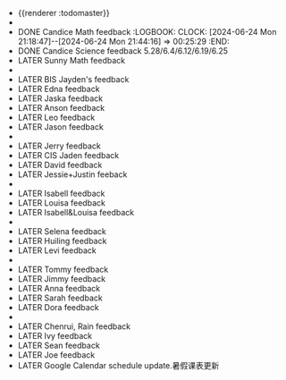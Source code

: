 - {{renderer :todomaster}}
-
- DONE Candice Math feedback
  :LOGBOOK:
  CLOCK: [2024-06-24 Mon 21:18:47]--[2024-06-24 Mon 21:44:16] =>  00:25:29
  :END:
- DONE Candice Science feedback 5.28/6.4/6.12/6.19/6.25
- LATER Sunny Math feedback
-
- LATER BIS Jayden's feedback
- LATER Edna feedback
- LATER Jaska feedback
- LATER Anson feedback
- LATER Leo  feedback
- LATER Jason feedback
-
- LATER Jerry feedback
- LATER CIS Jaden feedback
- LATER David feedback
- LATER Jessie+Justin feeback
-
- LATER Isabell  feedback
- LATER Louisa feedback
- LATER Isabell&Louisa feedback
-
- LATER Selena  feedback
- LATER Huiling  feedback
- LATER Levi  feedback
-
- LATER Tommy  feedback
- LATER Jimmy  feedback
- LATER Anna  feedback
- LATER Sarah  feedback
- LATER Dora  feedback
-
- LATER Chenrui, Rain  feedback
- LATER Ivy  feedback
- LATER Sean  feedback
- LATER Joe  feedback
- LATER Google Calendar schedule update.暑假课表更新